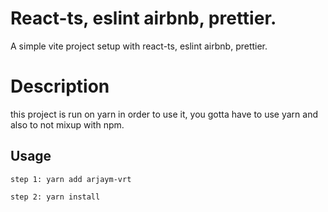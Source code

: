 # React-ts, eslint airbnb, prettier.

A simple vite project setup with react-ts, eslint airbnb, prettier.

# Description

this project is run on yarn in order to use it, you gotta have to use yarn and also to not mixup with npm.

## Usage

`step 1: yarn add arjaym-vrt`

`step 2: yarn install `
